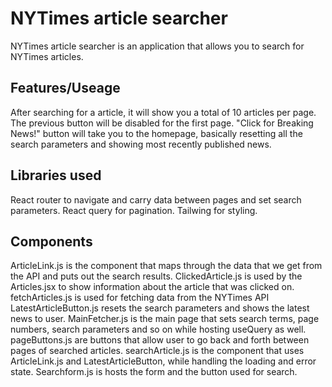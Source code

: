 # NYTimes article searcher

NYTimes article searcher is an application that allows you to search for NYTimes articles.

## Features/Useage

After searching for a article, it will show you a total of 10 articles per page.
The previous button will be disabled for the first page.
"Click for Breaking News!" button will take you to the homepage, basically resetting all the search parameters and showing most recently published news.

## Libraries used

React router to navigate and carry data between pages and set search parameters.
React query for pagination.
Tailwing for styling.

## Components

ArticleLink.js is the component that maps through the data that we get from the API and puts out the search results.
ClickedArticle.js is used by the Articles.jsx to show information about the article that was clicked on.
fetchArticles.js is used for fetching data from the NYTimes API
LatestArticleButton.js resets the search parameters and shows the latest news to user.
MainFetcher.js is the main page that sets search terms, page numbers, search parameters and so on while hosting useQuery as well.
pageButtons.js are buttons that allow user to go back and forth between pages of searched articles.
searchArticle.js is the component that uses ArticleLink.js and LatestArticleButton, while handling the loading and error state.
Searchform.js is hosts the form and the button used for search.
